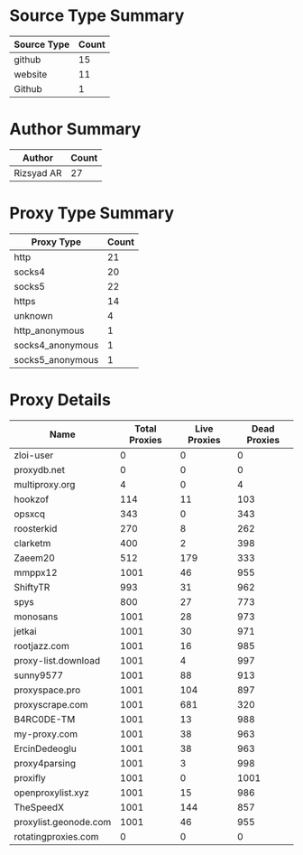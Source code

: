 # Source Type Summary

| Source Type | Count |
|-------------|-------|
| github | 15 |
| website | 11 |
| Github | 1 |


# Author Summary

| Author | Count |
|--------|-------|
| Rizsyad AR | 27 |


# Proxy Type Summary

| Proxy Type | Count |
|------------|-------|
| http | 21 |
| socks4 | 20 |
| socks5 | 22 |
| https | 14 |
| unknown | 4 |
| http_anonymous | 1 |
| socks4_anonymous | 1 |
| socks5_anonymous | 1 |


# Proxy Details

| Name | Total Proxies | Live Proxies | Dead Proxies |
|------|---------------|--------------|---------------|
| zloi-user | 0 | 0 | 0 |
| proxydb.net | 0 | 0 | 0 |
| multiproxy.org | 4 | 0 | 4 |
| hookzof | 114 | 11 | 103 |
| opsxcq | 343 | 0 | 343 |
| roosterkid | 270 | 8 | 262 |
| clarketm | 400 | 2 | 398 |
| Zaeem20 | 512 | 179 | 333 |
| mmppx12 | 1001 | 46 | 955 |
| ShiftyTR | 993 | 31 | 962 |
| spys | 800 | 27 | 773 |
| monosans | 1001 | 28 | 973 |
| jetkai | 1001 | 30 | 971 |
| rootjazz.com | 1001 | 16 | 985 |
| proxy-list.download | 1001 | 4 | 997 |
| sunny9577 | 1001 | 88 | 913 |
| proxyspace.pro | 1001 | 104 | 897 |
| proxyscrape.com | 1001 | 681 | 320 |
| B4RC0DE-TM | 1001 | 13 | 988 |
| my-proxy.com | 1001 | 38 | 963 |
| ErcinDedeoglu | 1001 | 38 | 963 |
| proxy4parsing | 1001 | 3 | 998 |
| proxifly | 1001 | 0 | 1001 |
| openproxylist.xyz | 1001 | 15 | 986 |
| TheSpeedX | 1001 | 144 | 857 |
| proxylist.geonode.com | 1001 | 46 | 955 |
| rotatingproxies.com | 0 | 0 | 0 |
